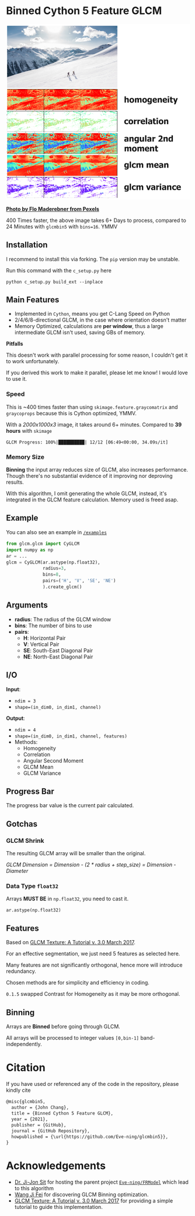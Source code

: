 # Binned Cython 5 Feature GLCM

![Result](result.jpg)

[**Photo by Flo Maderebner from Pexels**](https://www.pexels.com/@fmaderebner)

400 Times faster, the above image takes 6+ Days to process, compared to 24 Minutes with `glcmbin5` with `bins=16`. YMMV

## Installation

I recommend to install this via forking. The `pip` version may be unstable.

Run this command with the `c_setup.py` here
```
python c_setup.py build_ext --inplace
```

## Main Features

- Implemented in `Cython`, means you get C-Lang Speed on Python
- 2/4/6/8-directional GLCM, in the case where orientation doesn't matter
- Memory Optimized, calculations are **per window**, thus a large intermediate GLCM isn't used, saving GBs of memory.

**Pitfalls**

This doesn't work with parallel processing for some reason, I couldn't get it to work unfortunately.

If you derived this work to make it parallel, please let me know! I would love to use it.

### Speed

This is  ~400 times faster than using ``skimage.feature.graycomatrix`` and ``graycoprops``
because this is Cython optimized, YMMV.

With a *2000x1000x3* image, it takes around 6+ minutes.
Compared to **39 hours** with ``skimage``

```
GLCM Progress: 100%|██████████| 12/12 [06:49<00:00, 34.09s/it]
```

### Memory Size

**Binning** the input array reduces size of GLCM, also increases performance.
Though there's no substantial evidence of it improving nor deproving results.

With this algorithm, I omit generating the whole GLCM, instead, it's integrated in
the GLCM feature calculation. Memory used is freed asap.

## Example

You can also see an example in [`/examples`](https://github.com/Eve-ning/glcm/tree/master/examples)

```python
from glcm.glcm import CyGLCM
import numpy as np
ar = ...
glcm = CyGLCM(ar.astype(np.float32),
              radius=3,
              bins=8,
              pairs=('H', 'V', 'SE', 'NE')
              ).create_glcm()
```

## Arguments

- **radius**: The radius of the GLCM window
- **bins**: The number of bins to use
- **pairs**:
  - **H**: Horizontal Pair
  - **V**: Vertical Pair
  - **SE**: South-East Diagonal Pair
  - **NE**: North-East Diagonal Pair

## I/O

**Input**:
- `ndim = 3`
- `shape=(in_dim0, in_dim1, channel)`

**Output**:
- `ndim = 4`
- `shape=(in_dim0, in_dim1, channel, features)`
- Methods:
  - Homogeneity
  - Correlation
  - Angular Second Moment
  - GLCM Mean
  - GLCM Variance

## Progress Bar

The progress bar value is the current pair calculated.

## Gotchas

### GLCM Shrink

The resulting GLCM array will be smaller than the original.

*GLCM Dimension = Dimension - (2 * radius + step_size) = Dimension - Diameter*

### Data Type `float32`

Arrays **MUST BE** in ``np.float32``, you need to cast it.
```
ar.astype(np.float32)
```

## Features

Based on [GLCM Texture: A Tutorial v. 3.0 March 2017](https://prism.ucalgary.ca/handle/1880/51900).

For an effective segmentation, we just need 5 features as selected here.

Many features are not significantly orthogonal, hence more will introduce redundancy.

Chosen methods are for simplicity and efficiency in coding. 

``0.1.5`` swapped Contrast for Homogeneity as it may be more orthogonal.

## Binning

Arrays are **Binned** before going through GLCM.

All arrays will be processed to integer values `[0,bin-1]` band-independently.

# Citation

If you have used or referenced any of the code in the repository,
please kindly cite

```
@misc{glcmbin5,
  author = {John Chang},
  title = {Binned Cython 5 Feature GLCM},
  year = {2021},
  publisher = {GitHub},
  journal = {GitHub Repository},
  howpublished = {\url{https://github.com/Eve-ning/glcmbin5}},
}
```

# Acknowledgements

- [Dr. Ji-Jon Sit](https://dr.ntu.edu.sg/cris/rp/rp00175) for hosting the parent project [`Eve-ning/FRModel`](https://github.com/Eve-ning/FRModel) which lead to this algorithm
- [Wang Ji Fei](https://fass.nus.edu.sg/geog/people/wang-jifei/) for discovering GLCM Binning optimization.
- [GLCM Texture: A Tutorial v. 3.0 March 2017](https://prism.ucalgary.ca/handle/1880/51900) for providing a
simple tutorial to guide this implementation.


